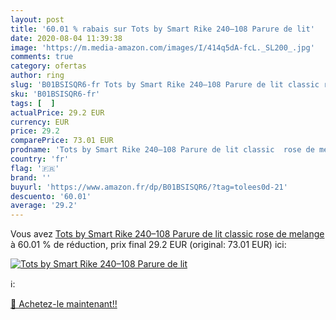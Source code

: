 ```yaml
---
layout: post
title: '60.01 % rabais sur Tots by Smart Rike 240–108 Parure de lit'
date: 2020-08-04 11:39:38
image: 'https://m.media-amazon.com/images/I/414q5dA-fcL._SL200_.jpg'
comments: true
category: ofertas
author: ring
slug: 'B01BSISQR6-fr Tots by Smart Rike 240–108 Parure de lit classic rose de...'
sku: 'B01BSISQR6-fr'
tags: [  ]
actualPrice: 29.2 EUR
currency: EUR
price: 29.2
comparePrice: 73.01 EUR
prodname: 'Tots by Smart Rike 240–108 Parure de lit classic  rose de melange'
country: 'fr'
flag: '🇫🇷'
brand: ''
buyurl: 'https://www.amazon.fr/dp/B01BSISQR6/?tag=tolees0d-21'
descuento: '60.01'
average: '29.2'
---
```


Vous avez [Tots by Smart Rike 240–108 Parure de lit classic  rose de melange](https://www.amazon.fr/dp/B01BSISQR6/?tag=tolees0d-21)  à  60.01 % de réduction, prix final  29.2 EUR (original: 73.01 EUR) ici:

[![Tots by Smart Rike 240–108 Parure de lit](https://m.media-amazon.com/images/I/414q5dA-fcL._SL200_.jpg)](https://www.amazon.fr/dp/B01BSISQR6/?tag=tolees0d-21)

ℹ️:


[🛒 Achetez-le maintenant!!](https://www.amazon.fr/dp/B01BSISQR6/?tag=tolees0d-21)
